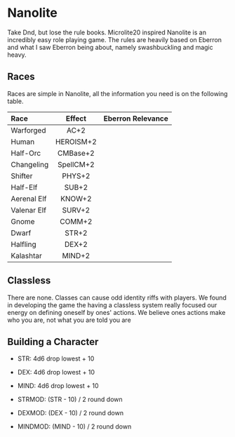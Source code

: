 # Nanolite
Take Dnd, but lose the rule books. Microlite20 inspired Nanolite is an incredibly easy role playing game.
The rules are heavily based on Eberron and what I saw Eberron being about, namely swashbuckling and magic heavy.

## Races
Races are simple in Nanolite, all the information you need is on the following table.

|Race|Effect|Eberron Relevance|
|:-----|:-----:|:-----|
|Warforged|AC+2|
|Human|HEROISM+2|
|Half-Orc|CMBase+2|
|Changeling|SpellCM+2|
|Shifter|PHYS+2|
|Half-Elf|SUB+2|
|Aerenal Elf|KNOW+2|
|Valenar Elf|SURV+2|
|Gnome|COMM+2|
|Dwarf|STR+2|
|Halfling|DEX+2|
|Kalashtar|MIND+2|

## Classless
There are none. Classes can cause odd identity riffs with players. 
We found in developing the game the having a classless system really focused our energy on defining oneself by ones' actions. We believe ones actions make who you are, not what you are told you are

## Building a Character
* STR: 4d6 drop lowest + 10
* DEX: 4d6 drop lowest + 10
* MIND: 4d6 drop lowest + 10

* STRMOD: (STR - 10) / 2 round down
* DEXMOD: (DEX - 10) / 2 round down
* MINDMOD: (MIND - 10) / 2 round down

